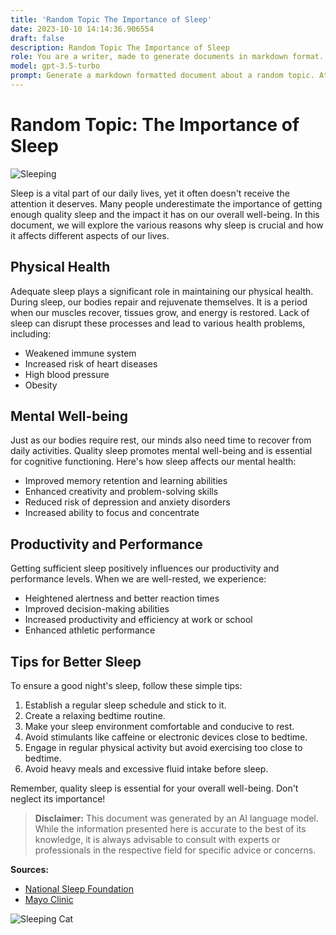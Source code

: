 ```yaml
---
title: 'Random Topic The Importance of Sleep'
date: 2023-10-10 14:14:36.906554
draft: false
description: Random Topic The Importance of Sleep
role: You are a writer, made to generate documents in markdown format. It is very important that all of the documents you generate are in valid markdown format.
model: gpt-3.5-turbo
prompt: Generate a markdown formatted document about a random topic. At the bottom, include a disclaimer explaining that the document was generated by you. The first line of the document should be the title. Make sure that the entire document is in proper markdown format, using a mix of various tags to make the document visually appealing.
---
```


# Random Topic: The Importance of Sleep

![Sleeping](https://www.example.com/images/sleep.jpg)

Sleep is a vital part of our daily lives, yet it often doesn't receive the attention it deserves. Many people underestimate the importance of getting enough quality sleep and the impact it has on our overall well-being. In this document, we will explore the various reasons why sleep is crucial and how it affects different aspects of our lives.

## Physical Health

Adequate sleep plays a significant role in maintaining our physical health. During sleep, our bodies repair and rejuvenate themselves. It is a period when our muscles recover, tissues grow, and energy is restored. Lack of sleep can disrupt these processes and lead to various health problems, including:

- Weakened immune system
- Increased risk of heart diseases
- High blood pressure
- Obesity

## Mental Well-being

Just as our bodies require rest, our minds also need time to recover from daily activities. Quality sleep promotes mental well-being and is essential for cognitive functioning. Here's how sleep affects our mental health:

- Improved memory retention and learning abilities
- Enhanced creativity and problem-solving skills
- Reduced risk of depression and anxiety disorders
- Increased ability to focus and concentrate

## Productivity and Performance

Getting sufficient sleep positively influences our productivity and performance levels. When we are well-rested, we experience:

- Heightened alertness and better reaction times
- Improved decision-making abilities
- Increased productivity and efficiency at work or school
- Enhanced athletic performance

## Tips for Better Sleep

To ensure a good night's sleep, follow these simple tips:

1. Establish a regular sleep schedule and stick to it.
2. Create a relaxing bedtime routine.
3. Make your sleep environment comfortable and conducive to rest.
4. Avoid stimulants like caffeine or electronic devices close to bedtime.
5. Engage in regular physical activity but avoid exercising too close to bedtime.
6. Avoid heavy meals and excessive fluid intake before sleep.

Remember, quality sleep is essential for your overall well-being. Don't neglect its importance!

> **Disclaimer:** This document was generated by an AI language model. While the information presented here is accurate to the best of its knowledge, it is always advisable to consult with experts or professionals in the respective field for specific advice or concerns.

**Sources:**
- [National Sleep Foundation](https://www.sleepfoundation.org/)
- [Mayo Clinic](https://www.mayoclinic.org/)

![Sleeping Cat](https://www.example.com/images/sleeping-cat.jpg)